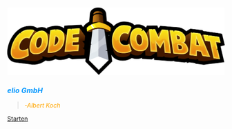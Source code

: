 ![Alt text](CodeCombat-Logo.png)
### <span style="color: #0096FF">***elio GmbH***




><span style="color: orange">*-Albert Koch*


[Starten](#code⚔%ef%b8%8fcombat)


